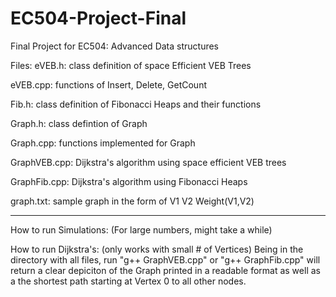 # EC504-Project-Final
Final Project for EC504: Advanced Data structures


Files:
eVEB.h: class definition of space Efficient VEB Trees

eVEB.cpp: functions of Insert, Delete, GetCount

Fib.h: class definition of Fibonacci Heaps and their functions

Graph.h: class defintion of Graph

Graph.cpp: functions implemented for Graph

GraphVEB.cpp: Dijkstra's algorithm using space efficient VEB trees

GraphFib.cpp: Dijkstra's algorithm using Fibonacci Heaps

graph.txt: sample graph in the form of V1 V2 Weight(V1,V2)




-------------------------------------------------------------------------------------
How to run Simulations: (For large numbers, might take a while)





How to run Dijkstra's: (only works with small # of Vertices)
Being in the directory with all files, run "g++ GraphVEB.cpp" or "g++ GraphFib.cpp" will return a clear depiciton of the Graph printed in a readable format as 
well as a the shortest path starting at Vertex 0 to all other nodes.




